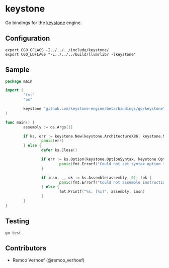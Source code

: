 # keystone 
Go bindings for the [keystone](http://www.keystone-engine.org/) engine.

## Configuration
```
export CGO_CFLAGS -I../../../include/keystone/
export CGO_LDFLAGS "-L../../../build/llvm/lib/ -lkeystone"
```

## Sample
```go
package main

import (
        "fmt"
        "os"

        keystone "github.com/keystone-engine/beta/bindings/go/keystone"
)

func main() {
        assembly := os.Args[1]

        if ks, err := keystone.New(keystone.ArchitectureX86, keystone.Mode32); err != nil {
                panic(err)
        } else {
                defer ks.Close()

                if err := ks.Option(keystone.OptionSyntax, keystone.OptionSyntaxIntel); err != nil {
                        panic(fmt.Errorf("Could not set syntax option to intel"))
                }

                if insn, _, ok := ks.Assemble(assembly, 0); !ok {
                        panic(fmt.Errorf("Could not assemble instruction"))
                } else {
                        fmt.Printf("%s: [%x]", assembly, insn)
                }
        }
}
```

## Testing

```
go test
```

## Contributors
- Remco Verhoef (@remco_verhoef)
